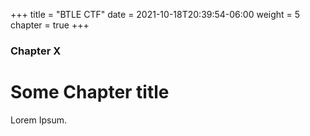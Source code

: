 +++
title = "BTLE CTF"
date = 2021-10-18T20:39:54-06:00
weight = 5
chapter = true
+++

### Chapter X

# Some Chapter title

Lorem Ipsum.
